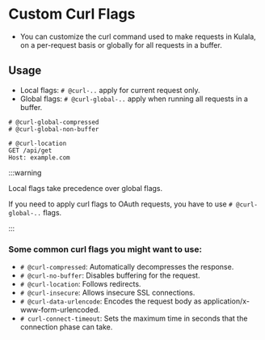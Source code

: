 # Custom Curl Flags

- You can customize the curl command used to make requests in Kulala, on a per-request basis or globally for all requests in a buffer.

## Usage

- Local flags: `# @curl-..` apply for current request only.
- Global flags: `# @curl-global-..` apply when running all requests in a buffer.

```http
# @curl-global-compressed
# @curl-global-non-buffer

# @curl-location
GET /api/get
Host: example.com
```

:::warning

Local flags take precedence over global flags.

If you need to apply curl flags to OAuth requests, you have to use `# @curl-global-..` flags.

:::

### Some common curl flags you might want to use:

- `# @curl-compressed`: Automatically decompresses the response.
- `# @curl-no-buffer`: Disables buffering for the request.
- `# @curl-location`: Follows redirects.
- `# @curl-insecure`: Allows insecure SSL connections.
- `# @curl-data-urlencode`: Encodes the request body as application/x-www-form-urlencoded.
- `# curl-connect-timeout`: Sets the maximum time in seconds that the connection phase can take.
